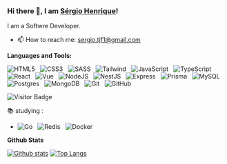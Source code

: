 ### Hi there 👋, I am [Sérgio Henrique](https://www.linkedin.com/in/sergio-de-lima-jr/)!

I am a Softwre Developer.

- 📫 How to reach me: sergio.tjf1@gmail.com

**Languages and Tools:** 

![HTML5](https://img.shields.io/badge/-HTML5-black?logo=html5&style=social)&nbsp;&nbsp;
![CSS3](https://img.shields.io/badge/-CSS3-black?logo=css3&style=social)&nbsp;&nbsp;
![SASS](https://img.shields.io/badge/-SASS-black?logo=sass&style=social)&nbsp;&nbsp;
![Tailwind](https://img.shields.io/badge/-Tailwind-black?logo=tailwindcss&style=social)&nbsp;&nbsp;
![JavaScript](https://img.shields.io/badge/-JavaScript-black?logo=javascript&style=social)&nbsp;&nbsp;
![TypeScript](https://img.shields.io/badge/-TypeScript-black?logo=typescript&style=social)&nbsp;&nbsp;
![React](https://img.shields.io/badge/-React-black=false?logo=react&style=social)&nbsp;&nbsp;
![Vue](https://img.shields.io/badge/-Vue.js-black?logo=vue.js&style=social)&nbsp;&nbsp;
![NodeJS](https://img.shields.io/badge/-NodeJS-black?logo=node.js&style=social)&nbsp;&nbsp;
![NestJS](https://img.shields.io/badge/-NestJS-black?logo=nestjs&style=social)&nbsp;&nbsp;
![Express](https://img.shields.io/badge/-Express-black?logo=express&style=social)&nbsp;&nbsp;
![Prisma](https://img.shields.io/badge/-Prisma-black?logo=prisma&style=social)&nbsp;&nbsp;
![MySQL](https://img.shields.io/badge/-MySQL-black?logo=mysql&style=social)&nbsp;&nbsp;
![Postgres](https://img.shields.io/badge/-Postgres-black?logo=postgresql&style=social)&nbsp;&nbsp;
![MongoDB](https://img.shields.io/badge/-MongoDB-black?logo=mongodb&style=social)&nbsp;&nbsp;
![Git](https://img.shields.io/badge/-Git-black?logo=git&style=social)&nbsp;&nbsp;
![GitHub](https://img.shields.io/badge/-GitHub-black?logo=github&style=social)&nbsp;&nbsp;

![Visitor Badge](https://visitor-badge.laobi.icu/badge?page_id=sergiohdljr.sergiohdljr)

📚 studying : 
   - ![Go](https://img.shields.io/badge/-Go-black=false?logo=go&style=social)&nbsp;&nbsp;
      ![Redis](https://img.shields.io/badge/-Redis-black=false?logo=redis&style=social)&nbsp;&nbsp;
      ![Docker](https://img.shields.io/badge/-Docker-black=false?logo=docker&style=social)&nbsp;&nbsp;
    
**Github Stats**

  <a href="#">![Github stats](https://github-readme-stats.vercel.app/api?username=sergiohdljr&theme=graywhite&count_private=true&hide_border=true&line_height=20)</a>
  <a href="#">![Top Langs](https://github-readme-stats.vercel.app/api/top-langs/?username=sergiohdljr&layout=compact&langs_count=16&theme=graywhite&count_private=true&hide_border=true)</a>

